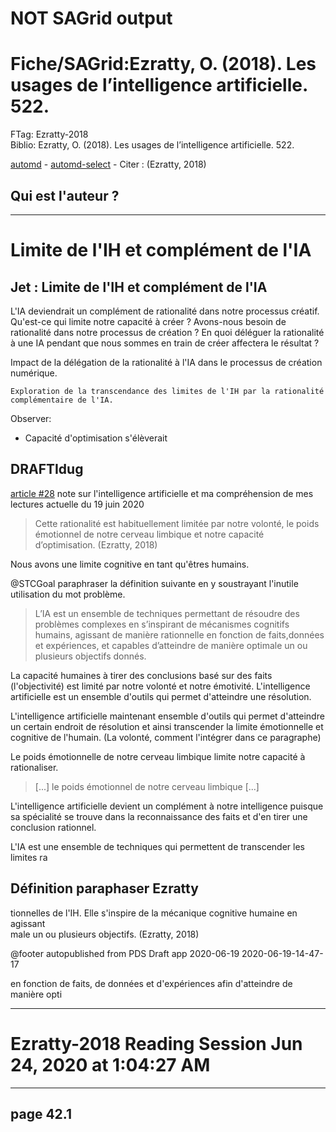 # NOT SAGrid output

# Fiche/SAGrid:Ezratty, O. (2018). Les usages de l’intelligence artificielle. 522.
FTag: Ezratty-2018  
Biblio: Ezratty, O. (2018). Les usages de l’intelligence artificielle. 522.  



[automd](Ezratty-Les-usages-de-lintelligence-artificielle.pdf.automd.md) - [automd-select](Ezratty-Les-usages-de-lintelligence-artificielle.pdf.automd.select.md) - 
Citer : (Ezratty, 2018)  
## Qui est l'auteur ?

----



# Limite de l'IH et complément de l'IA
## Jet : Limite de l'IH et complément de l'IA
L'IA deviendrait un complément de rationalité dans notre processus créatif.    
    Qu'est-ce qui limite notre capacité à créer ? Avons-nous besoin de rationalité dans notre processus de création ? En quoi déléguer la rationalité à une IA pendant que nous sommes en train de créer affectera le résultat ?


Impact de la délégation de la rationalité à l'IA dans le processus de création 
numérique.

    Exploration de la transcendance des limites de l'IH par la rationalité complémentaire de l'IA.


 Observer:
* Capacité d'optimisation s'élèverait


## DRAFTIdug
[article #28](https://github.com/jgwill/www.fichiers/issues/28)
note sur l'intelligence artificielle et ma compréhension de mes lectures actuelle du 19 juin 2020 
>Cette rationalité est habituellement limitée par notre volonté, le poids émotionnel de notre cerveau limbique et notre capacité d’optimisation. (Ezratty, 2018)

Nous avons une limite cognitive en tant qu'êtres humains.



@STCGoal paraphraser la définition suivante en y soustrayant l'inutile utilisation du mot problème.

>L’IA est un ensemble de techniques permettant de résoudre des problèmes complexes en s’inspirant de mécanismes cognitifs humains, agissant de manière rationnelle en fonction de faits,données et expériences, et capables d’atteindre de manière  optimale un ou plusieurs objectifs donnés.




La capacité humaines à tirer des conclusions basé sur des faits (l'objectivité) est limité par notre volonté et notre émotivité.
L'intelligence artificielle est un ensemble d'outils qui permet d'atteindre une résolution.


L'intelligence artificielle maintenant ensemble d'outils qui permet d'atteindre un certain endroit de résolution et ainsi transcender la limite émotionnelle et cognitive de l'humain. (La volonté, comment l'intégrer dans ce paragraphe)






Le poids émotionnelle de notre cerveau limbique limite notre capacité à rationaliser.
> [...] le poids émotionnel de notre cerveau limbique [...]

L'intelligence artificielle devient un complément à notre intelligence puisque sa spécialité se trouve dans la reconnaissance des faits et d'en tirer une conclusion rationnel.

L'IA est une ensemble de techniques qui permettent de transcender les limites ra 
## Définition paraphaser Ezratty
tionnelles de l'IH.  Elle s'inspire de la mécanique cognitive humaine en agissant  
male un ou plusieurs objectifs. (Ezratty, 2018)


@footer autopublished from PDS Draft app 2020-06-19 2020-06-19-14-47-17

en fonction de faits, de données et d'expériences afin d'atteindre de manière opti



----
# Ezratty-2018 Reading Session Jun 24, 2020 at 1:04:27 AM 

______
## page 42.1


